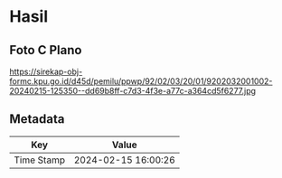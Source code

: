 # Hasil

## Foto C Plano

https://sirekap-obj-formc.kpu.go.id/d45d/pemilu/ppwp/92/02/03/20/01/9202032001002-20240215-125350--dd69b8ff-c7d3-4f3e-a77c-a364cd5f6277.jpg


## Metadata

| Key        | Value               |
| ---------- | ------------------- |
| Time Stamp | 2024-02-15 16:00:26 |



